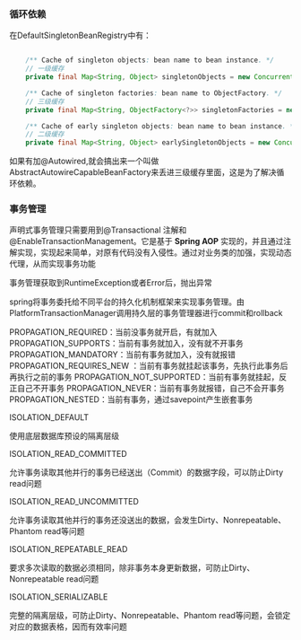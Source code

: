 ### 循环依赖

在DefaultSingletonBeanRegistry中有：

```java

	/** Cache of singleton objects: bean name to bean instance. */
	// 一级缓存
	private final Map<String, Object> singletonObjects = new ConcurrentHashMap<>(256);

	/** Cache of singleton factories: bean name to ObjectFactory. */
	// 三级缓存
	private final Map<String, ObjectFactory<?>> singletonFactories = new HashMap<>(16);

	/** Cache of early singleton objects: bean name to bean instance. */
	// 二级缓存
	private final Map<String, Object> earlySingletonObjects = new ConcurrentHashMap<>(16);
```

如果有加@Autowired,就会搞出来一个叫做AbstractAutowireCapableBeanFactory来丢进三级缓存里面，这是为了解决循环依赖。





### 事务管理

声明式事务管理只需要用到@Transactional 注解和@EnableTransactionManagement。它是基于 **Spring AOP** 实现的，并且通过注解实现，实现起来简单，对原有代码没有入侵性。通过对业务类的加强，实现动态代理，从而实现事务功能

事务管理获取到RuntimeException或者Error后，抛出异常

spring将事务委托给不同平台的持久化机制框架来实现事务管理。由PlatformTransactionManager调用持久层的事务管理器进行commit和rollback



PROPAGATION_REQUIRED：当前没事务就开启，有就加入
PROPAGATION_SUPPORTS：当前有事务就加入，没有就不开事务
PROPAGATION_MANDATORY：当前有事务就加入，没有就报错
PROPAGATION_REQUIRES_NEW ：当前有事务就挂起该事务，先执行此事务后再执行之前的事务
PROPAGATION_NOT_SUPPORTED：当前有事务就挂起，反正自己不开事务
PROPAGATION_NEVER：当前有事务就报错，自己不会开事务
PROPAGATION_NESTED：当前有事务，通过savepoint产生嵌套事务



ISOLATION_DEFAULT

 使用底层数据库预设的隔离层级

ISOLATION_READ_COMMITTED

 允许事务读取其他并行的事务已经送出（Commit）的数据字段，可以防止Dirty read问题 

ISOLATION_READ_UNCOMMITTED

 允许事务读取其他并行的事务还没送出的数据，会发生Dirty、Nonrepeatable、Phantom read等问题

ISOLATION_REPEATABLE_READ

 要求多次读取的数据必须相同，除非事务本身更新数据，可防止Dirty、Nonrepeatable read问题

ISOLATION_SERIALIZABLE

 完整的隔离层级，可防止Dirty、Nonrepeatable、Phantom read等问题，会锁定对应的数据表格，因而有效率问题

 